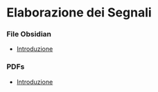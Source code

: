 # Elaborazione dei Segnali

### File Obsidian
- [Introduzione](Introduzione.md)

### PDFs
- [Introduzione](pdf/Introduzione.pdf)

